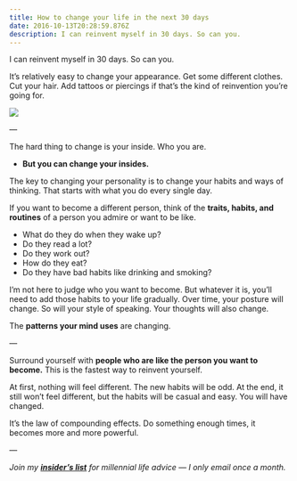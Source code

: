 ```yaml
---
title: How to change your life in the next 30 days
date: 2016-10-13T20:28:59.876Z
description: I can reinvent myself in 30 days. So can you.
---
```




I can reinvent myself in 30 days. So can you.

It’s relatively easy to change your appearance. Get some different clothes. Cut your hair. Add tattoos or piercings if that’s the kind of reinvention you’re going for.

![](https://miro.medium.com/max/600/4/0*I_IyZyyBOTEiwbJo.)

—

The hard thing to change is your inside. Who you are.

*   **But you can change your insides.**

The key to changing your personality is to change your habits and ways of thinking. That starts with what you do every single day.

If you want to become a different person, think of the **traits, habits, and routines** of a person you admire or want to be like.

*   What do they do when they wake up?
*   Do they read a lot?
*   Do they work out?
*   How do they eat?
*   Do they have bad habits like drinking and smoking?

I’m not here to judge who you want to become. But whatever it is, you’ll need to add those habits to your life gradually. Over time, your posture will change. So will your style of speaking. Your thoughts will also change.

The **patterns your mind uses** are changing.

—

Surround yourself with **people who are like the person you want to become.** This is the fastest way to reinvent yourself.

At first, nothing will feel different. The new habits will be odd. At the end, it still won’t feel different, but the habits will be casual and easy. You will have changed.

It’s the law of compounding effects. Do something enough times, it becomes more and more powerful.

—

_Join my_ [**_insider’s list_**](http://eepurl.com/bSaBIf) _for millennial life advice — I only email once a month._